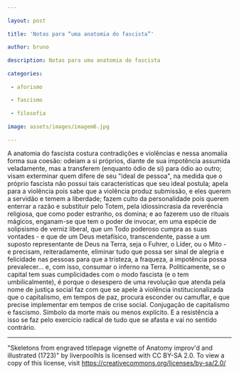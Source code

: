 ```yaml
---
 
layout: post
 
title: 'Notas para “uma anatomia do fascista”'
 
author: bruno
 
description: Notas para uma anatomia do fascista
 
categories:
 
 - aforismo
 
 - fascismo
 
 - filosofia
 
image: assets/images/imagem6.jpg
 
---
```


A anatomia do fascista costura contradições e violências e nessa anomalia forma sua coesão: odeiam a si próprios, diante de sua impotência assumida veladamente, mas a transferem (enquanto ódio de si) para ódio ao outro; visam exterminar quem difere de seu "ideal de pessoa", na medida que o próprio fascista não possui tais características que seu ideal postula; apela para a violência pois sabe que a violência produz submissão, e eles querem a servidão e temem a liberdade; fazem culto da personalidade pois querem enterrar a razão e substituir pelo Totem, pela idiossincrasia da reverência religiosa, que como poder estranho, os domina; e ao fazerem uso de rituais mágicos, enganam-se que tem o poder de invocar, em uma espécie de solipsismo de verniz liberal, que um Todo poderoso cumpra as suas vontades - e que de um Deus metafísico, transcendente, passe a um suposto representante de Deus na Terra, seja o Fuhrer, o Líder, ou o Mito - e precisam, reiteradamente, eliminar tudo que possa ser sinal de alegria e felicidade nas pessoas para que a tristeza, a fraqueza, a impotência possa prevalecer... e, com isso, consumar o inferno na Terra.
Politicamente, se o capital tem suas cumplicidades com o modo fascista (e o tem umbilicalmente), é porque o desespero de uma revolução que atenda pela nome de justiça social faz com que se apele à violência institucionalizada que o capitalismo, em tempos de paz, procura esconder ou camuflar, e que precise implementar em tempos de crise social. Conjugação de capitalismo e fascismo. Símbolo da morte mais ou menos explícito. E a resistência a isso se faz pelo exercício radical de tudo que se afasta e vai no sentido contrário.



---

"Skeletons from engraved titlepage vignette of Anatomy improv'd and illustrated (1723)" by liverpoolhls is licensed with CC BY-SA 2.0. To view a copy of this license, visit https://creativecommons.org/licenses/by-sa/2.0/
